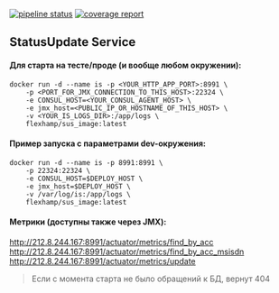 [![pipeline status](http://pttb.ru:8929/tieto/sus/badges/master/pipeline.svg)](http://pttb.ru:8929/tieto/sus/-/commits/master)
[![coverage report](http://pttb.ru:8929/tieto/sus/badges/master/coverage.svg)](http://pttb.ru:8929/tieto/sus/-/commits/master)

## StatusUpdate Service  
#### Для старта на тесте/проде (и вообще любом окружении):
```shell script
docker run -d --name is -p <YOUR_HTTP_APP_PORT>:8991 \
    -p <PORT_FOR_JMX_CONNECTION_TO_THIS_HOST>:22324 \
    -e CONSUL_HOST=<YOUR_CONSUL_AGENT_HOST> \
    -e jmx_host=<PUBLIC_IP_OR_HOSTNAME_OF_THIS_HOST> \
    -v <YOUR_IS_LOGS_DIR>:/app/logs \
    flexhamp/sus_image:latest
```
#### Пример запуска с параметрами dev-окружения:
```shell script
docker run -d --name is -p 8991:8991 \
    -p 22324:22324 \
    -e CONSUL_HOST=$DEPLOY_HOST \
    -e jmx_host=$DEPLOY_HOST \
    -v /var/log/is:/app/logs \
    flexhamp/sus_image:latest
```
#### Метрики (доступны также через JMX):
http://212.8.244.167:8991/actuator/metrics/find_by_acc
http://212.8.244.167:8991/actuator/metrics/find_by_acc_msisdn
http://212.8.244.167:8991/actuator/metrics/update
> Если с момента старта не было обращений к БД, вернут 404
